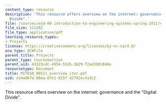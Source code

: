 ```yaml
---
content_type: resource
description: 'This resource offers overview on the internet: governance and the "Digital
  Divide".'
file: /courses/esd-00-introduction-to-engineering-systems-spring-2011/e14a067d88ea6fe1815fd2792ec41dc2_MITESD_00S11_overview_iter.pdf
file_size: 111282
file_type: application/pdf
learning_resource_types:
- Projects
license: https://creativecommons.org/licenses/by-nc-sa/4.0/
ocw_type: OCWFile
parent_title: Projects
parent_type: CourseSection
parent_uid: 43323cdc-4954-552b-1629-f2ad3881846e
resourcetype: Document
title: MITESD_00S11_overview_iter.pdf
uid: e14a067d-88ea-6fe1-815f-d2792ec41dc2
---
```

This resource offers overview on the internet: governance and the "Digital Divide".